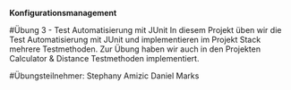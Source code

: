 **Konfigurationsmanagement**

#Übung 3 - Test Automatisierung mit JUnit
In diesem Projekt üben wir die Test Automatisierung mit JUnit und implementieren im Projekt Stack 
mehrere Testmethoden. Zur Übung haben wir auch in den Projekten Calculator & Distance
Testmethoden implementiert.

#Übungsteilnehmer:
Stephany Amizic
Daniel Marks